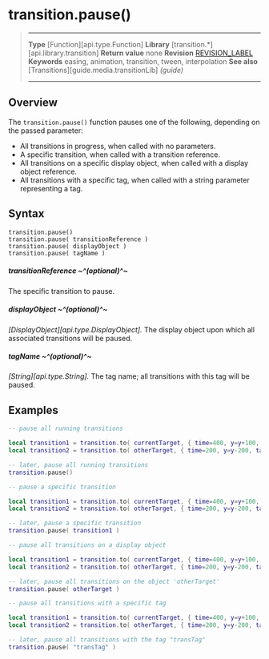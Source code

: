 # transition.pause()

> --------------------- ------------------------------------------------------------------------------------------
> __Type__              [Function][api.type.Function]
> __Library__           [transition.*][api.library.transition]
> __Return value__      none
> __Revision__          [REVISION_LABEL](REVISION_URL)
> __Keywords__          easing, animation, transition, tween, interpolation
> __See also__			[Transitions][guide.media.transitionLib] _(guide)_
> --------------------- ------------------------------------------------------------------------------------------


## Overview

The `transition.pause()` function pauses one of the following, depending on the passed parameter:

* All transitions in progress, when called with no parameters.
* A specific transition, when called with a transition reference.
* All transitions on a specific display object, when called with a display object reference.
* All transitions with a specific tag, when called with a string parameter representing a tag.


## Syntax

	transition.pause()
	transition.pause( transitionReference )
	transition.pause( displayObject )
	transition.pause( tagName )


##### transitionReference ~^(optional)^~
The specific transition to pause.

##### displayObject ~^(optional)^~
_[DisplayObject][api.type.DisplayObject]._ The display object upon which all associated transitions will be paused.

##### tagName ~^(optional)^~
_[String][api.type.String]._ The tag name; all transitions with this tag will be paused.


## Examples

``````lua
-- pause all running transitions

local transition1 = transition.to( currentTarget, { time=400, y=y+100, iterations=5, tag="transTag" } )
local transition2 = transition.to( otherTarget, { time=200, y=y-200, tag="transTag" } )

-- later, pause all running transitions
transition.pause()
``````

``````lua
-- pause a specific transition

local transition1 = transition.to( currentTarget, { time=400, y=y+100, iterations=5, tag="transTag" } )
local transition2 = transition.to( otherTarget, { time=200, y=y-200, tag="transTag" } )

-- later, pause a specific transition
transition.pause( transition1 )
``````

``````lua
-- pause all transitions on a display object

local transition1 = transition.to( currentTarget, { time=400, y=y+100, iterations=5, tag="transTag" } )
local transition2 = transition.to( otherTarget, { time=200, y=y-200, tag="transTag" } )

-- later, pause all transitions on the object 'otherTarget'
transition.pause( otherTarget )
``````

``````lua
-- pause all transitions with a specific tag

local transition1 = transition.to( currentTarget, { time=400, y=y+100, iterations=5, tag="transTag" } )
local transition2 = transition.to( otherTarget, { time=200, y=y-200, tag="transTag" } )

-- later, pause all transitions with the tag "transTag"
transition.pause( "transTag" )
``````
